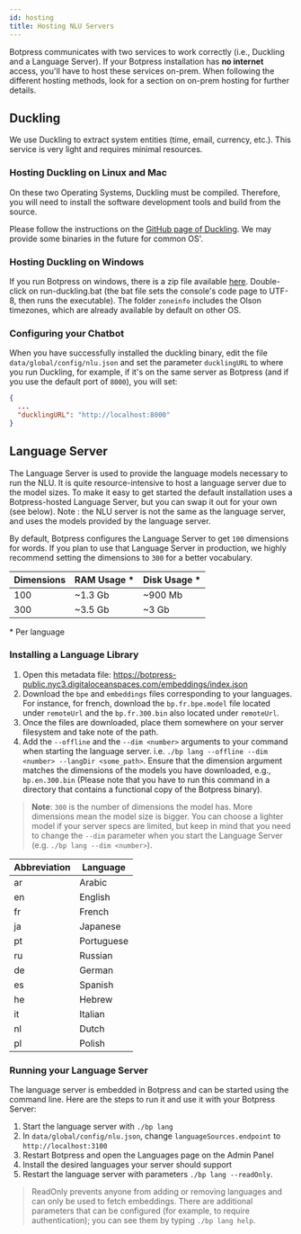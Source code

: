 ```yaml
---
id: hosting
title: Hosting NLU Servers
---
```


Botpress communicates with two services to work correctly (i.e., Duckling and a Language Server). If your Botpress installation has **no internet** access, you'll have to host these services on-prem. When following the different hosting methods, look for a section on on-prem hosting for further details.

## Duckling
We use Duckling to extract system entities (time, email, currency, etc.). This service is very light and requires minimal resources.

### Hosting Duckling on **Linux and Mac**
On these two Operating Systems, Duckling must be compiled. Therefore, you will need to install the software development tools and build from the source.

Please follow the instructions on the [GitHub page of Duckling](https://github.com/facebook/duckling). We may provide some binaries in the future for common OS'.

### Hosting Duckling on **Windows**
If you run Botpress on windows, there is a zip file available [here](https://s3.amazonaws.com/botpress-binaries/tools/duckling/duckling-windows.zip).
Double-click on run-duckling.bat (the bat file sets the console's code page to UTF-8, then runs the executable). The folder `zoneinfo` includes the Olson timezones, which are already available by default on other OS.

### Configuring your Chatbot
When you have successfully installed the duckling binary, edit the file `data/global/config/nlu.json` and set the parameter `ducklingURL` to where you run Duckling, for example, if it's on the same server as Botpress (and if you use the default port of `8000`), you will set:

```json
{
  ...
  "ducklingURL": "http://localhost:8000"
}
```

## Language Server

The Language Server is used to provide the language models necessary to run the NLU. It is quite resource-intensive to host a language server due to the model sizes. To make it easy to get started the default installation uses a Botpress-hosted Language Server, but you can swap it out for your own (see below). Note : the NLU server is not the same as the language server, and uses the models provided by the language server. 

By default, Botpress configures the Language Server to get `100` dimensions for words. If you plan to use that Language Server in production, we highly recommend setting the dimensions to `300` for a better vocabulary.

| Dimensions | RAM Usage \* | Disk Usage \* |
| ---------- | ------------ | ------------- |
| 100        | ~1.3 Gb      | ~900 Mb       |
| 300        | ~3.5 Gb      | ~3 Gb         |

\* Per language

### Installing a Language Library
1. Open this metadata file: https://botpress-public.nyc3.digitaloceanspaces.com/embeddings/index.json
2. Download the `bpe` and `embeddings` files corresponding to your languages. For instance, for french, download the `bp.fr.bpe.model` file located under `remoteUrl` and the `bp.fr.300.bin` also located under `remoteUrl`.
3. Once the files are downloaded, place them somewhere on your server filesystem and take note of the path.
4. Add the `--offline` and the `--dim <number>` arguments to your command when starting the language server. i.e. `./bp lang --offline --dim <number> --langDir <some_path>`. Ensure that the dimension argument matches the dimensions of the models you have downloaded, e.g., `bp.en.300.bin` (Please note that you have to run this command in a directory that contains a functional copy of the Botpress binary).

> **Note**: `300` is the number of dimensions the model has. More dimensions mean the model size is bigger. You can choose a lighter model if your server specs are limited, but keep in mind that you need to change the `--dim` parameter when you start the Language Server (e.g. `./bp lang --dim <number>`).

| Abbreviation | Language   |
| ------------ | ---------- |
| ar           | Arabic     |
| en           | English    |
| fr           | French     |
| ja           | Japanese   |
| pt           | Portuguese |
| ru           | Russian    |
| de           | German     |
| es           | Spanish    |
| he           | Hebrew     |
| it           | Italian    |
| nl           | Dutch      |
| pl           | Polish     |

### Running your Language Server
The language server is embedded in Botpress and can be started using the command line. Here are the steps to run it and use it with your Botpress Server:

1. Start the language server with `./bp lang`
2. In `data/global/config/nlu.json`, change `languageSources.endpoint` to `http://localhost:3100`
3. Restart Botpress and open the Languages page on the Admin Panel
4. Install the desired languages your server should support
5. Restart the language server with parameters `./bp lang --readOnly`.

> ReadOnly prevents anyone from adding or removing languages and can only be used to fetch embeddings. There are additional parameters that can be configured (for example, to require authentication); you can see them by typing `./bp lang help`.
